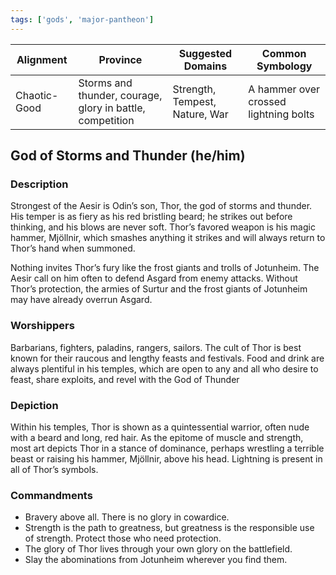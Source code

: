 ```yaml
---
tags: ['gods', 'major-pantheon']
---
```


| Alignment | Province |  Suggested Domains | Common Symbology |
| ----------| ---------| -------------------| -----------------|
| Chaotic-Good | Storms and thunder, courage, glory in battle, competition | Strength, Tempest, Nature, War | A hammer over crossed lightning bolts |

## God of Storms and Thunder (he/him)

### Description

Strongest of the Aesir is Odin’s son, Thor, the god of storms and thunder. His temper is as fiery as his red bristling beard; he strikes out before thinking, and his blows are never soft. Thor’s favored weapon is his magic hammer, Mjöllnir, which smashes anything it strikes and will always return to Thor’s hand when summoned.

Nothing invites Thor’s fury like the frost giants and trolls of Jotunheim. The Aesir call on him often to defend Asgard from enemy attacks. Without Thor’s protection, the armies of Surtur and the frost giants of Jotunheim may have already overrun Asgard.

### Worshippers

Barbarians, fighters, paladins, rangers, sailors. The cult of Thor is best known for their raucous and lengthy feasts and festivals. Food and drink are always plentiful in his temples, which are open to any and all who desire to feast, share exploits, and revel with the God of Thunder

### Depiction

Within his temples, Thor is shown as a quintessential warrior, often nude with a beard and long, red hair. As the epitome of muscle and strength, most art depicts Thor in a stance of dominance, perhaps wrestling a terrible beast or raising his hammer, Mjöllnir, above his head. Lightning is present in all of Thor’s symbols.

### Commandments

-  Bravery above all. There is no glory in cowardice.
-  Strength is the path to greatness, but greatness is the responsible use of strength. Protect those who need protection.
-  The glory of Thor lives through your own glory on the battlefield.
-  Slay the abominations from Jotunheim wherever you find them.
